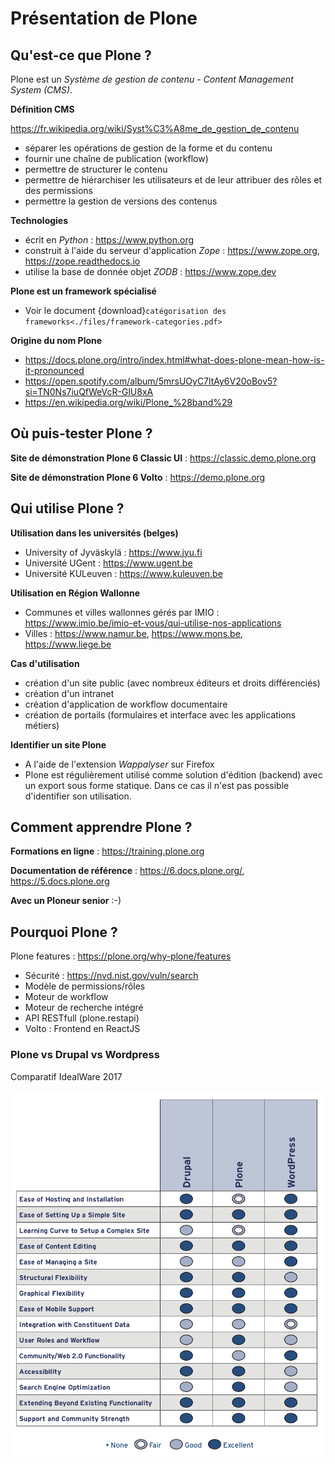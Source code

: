 Présentation de Plone
=====================

Qu'est-ce que Plone ?
---------------------

Plone est un *Système de gestion de contenu* - *Content Management System (CMS)*.

**Définition CMS**

<https://fr.wikipedia.org/wiki/Syst%C3%A8me_de_gestion_de_contenu>

- séparer les opérations de gestion de la forme et du contenu
- fournir une chaîne de publication (workflow)
- permettre de structurer le contenu
- permettre de hiérarchiser les utilisateurs et de leur attribuer des rôles et des permissions
- permettre la gestion de versions des contenus

**Technologies**

- écrit en *Python* : <https://www.python.org>
- construit à l'aide du serveur d'application *Zope* : <https://www.zope.org>, <https://zope.readthedocs.io>
- utilise la base de donnée objet *ZODB* : <https://www.zope.dev>

**Plone est un framework spécialisé**

- Voir le document {download}`catégorisation des frameworks<./files/framework-categories.pdf>`

**Origine du nom Plone**

- <https://docs.plone.org/intro/index.html#what-does-plone-mean-how-is-it-pronounced>
- <https://open.spotify.com/album/5mrsUOyC7ltAy6V20oBov5?si=TN0Ns7iuQfWeVcR-GlU8xA>
- <https://en.wikipedia.org/wiki/Plone_%28band%29>


Où puis-tester Plone ?
----------------------

**Site de démonstration Plone 6 Classic UI** : <https://classic.demo.plone.org>

**Site de démonstration Plone 6 Volto** : <https://demo.plone.org>

Qui utilise Plone ?
-------------------

**Utilisation dans les universités (belges)**

- University of Jyväskylä : <https://www.jyu.fi>
- Université UGent : <https://www.ugent.be>
- Université KULeuven : <https://www.kuleuven.be>

**Utilisation en Région Wallonne**

- Communes et villes wallonnes gérés par IMIO : <https://www.imio.be/imio-et-vous/qui-utilise-nos-applications>
- Villes : <https://www.namur.be>, <https://www.mons.be>, <https://www.liege.be>

**Cas d'utilisation**

- création d'un site public (avec nombreux éditeurs et droits différenciés)
- création d'un intranet
- création d'application de workflow documentaire
- création de portails (formulaires et interface avec les applications métiers)

**Identifier un site Plone**

- A l'aide de l'extension *Wappalyser* sur Firefox
- Plone est régulièrement utilisé comme solution d'édition (backend) avec un export sous forme statique. Dans ce cas il n'est pas possible d'identifier son utilisation.

Comment apprendre Plone ?
-------------------------

**Formations en ligne** : <https://training.plone.org>

**Documentation de référence** : <https://6.docs.plone.org/>, <https://5.docs.plone.org>

**Avec un Ploneur senior** :-)


Pourquoi Plone ?
----------------

Plone features : <https://plone.org/why-plone/features>

- Sécurité : <https://nvd.nist.gov/vuln/search>
- Modèle de permissions/rôles
- Moteur de workflow
- Moteur de recherche intégré
- API RESTfull (plone.restapi)
- Volto : Frontend en ReactJS

### Plone vs Drupal vs Wordpress

Comparatif IdealWare 2017

![IdeaWare comparatif](./images/plone-vs-drupal-vs-wordpress.png)
